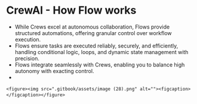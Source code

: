 # CrewAI - How Flow works

* While Crews excel at autonomous collaboration, Flows provide structured automations, offering granular control over workflow execution.&#x20;
* Flows ensure tasks are executed reliably, securely, and efficiently, handling conditional logic, loops, and dynamic state management with precision.&#x20;
* Flows integrate seamlessly with Crews, enabling you to balance high autonomy with exacting control.
*

    <figure><img src=".gitbook/assets/image (28).png" alt=""><figcaption></figcaption></figure>
